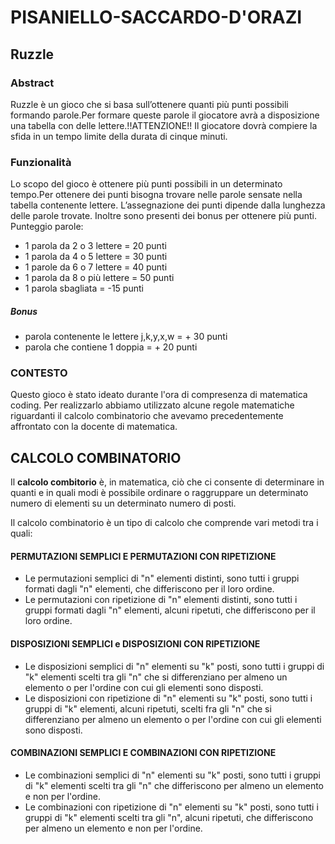 # PISANIELLO-SACCARDO-D'ORAZI

## Ruzzle

### Abstract
Ruzzle è un gioco che si basa sull’ottenere quanti più punti possibili formando parole.Per formare queste parole il giocatore avrà a disposizione una tabella con delle lettere.!!ATTENZIONE!! Il giocatore dovrà compiere la sfida in un tempo limite della durata di cinque minuti.

### Funzionalità
Lo scopo del gioco è ottenere più punti possibili in un determinato tempo.Per ottenere dei punti bisogna trovare nelle parole sensate nella tabella contenente lettere. L’assegnazione dei punti dipende dalla lunghezza delle parole trovate. Inoltre sono presenti dei bonus per ottenere più punti.
Punteggio parole:
- 1 parola da 2 o 3 lettere = 20 punti 
- 1 parola da 4 o 5 lettere = 30 punti   
- 1 parole da 6 o 7 lettere = 40 punti 
- 1 parola da 8 o più lettere = 50 punti 
- 1 parola sbagliata = -15 punti  
##### Bonus 
- parola contenente le lettere j,k,y,x,w = + 30 punti  
- parola che contiene 1 doppia = + 20 punti 

### CONTESTO
Questo gioco è stato ideato durante l'ora di compresenza di matematica coding. Per realizzarlo abbiamo utilizzato alcune regole matematiche riguardanti il calcolo combinatorio
che avevamo precedentemente affrontato con la docente di matematica.
## CALCOLO COMBINATORIO 

  Il **calcolo combitorio** è, in matematica, ciò che ci consente di determinare in quanti e in quali modi è possibile ordinare o raggruppare un determinato numero di elementi su un determinato numero di posti.
  
  Il calcolo combinatorio è un tipo di calcolo che comprende vari metodi tra i quali:
  
 #### PERMUTAZIONI SEMPLICI E PERMUTAZIONI CON RIPETIZIONE
  - Le permutazioni semplici di "n" elementi distinti, sono tutti i gruppi formati dagli "n" elementi, che differiscono per il loro ordine.
  - Le permutazioni con ripetizione di "n" elementi distinti, sono tutti i gruppi formati dagli "n" elementi, alcuni ripetuti, che differiscono per il loro ordine.
    
 #### DISPOSIZIONI SEMPLICI e DISPOSIZIONI CON RIPETIZIONE
- Le disposizioni semplici di "n" elementi su "k" posti, sono  tutti i gruppi di "k" elementi scelti tra gli "n" che si differenziano per almeno un elemento o per l'ordine con cui gli elementi sono disposti.
- Le disposizioni con ripetizione di "n" elementi su "k" posti, sono tutti i gruppi di "k" elementi, alcuni ripetuti, scelti fra gli "n" che si differenziano per almeno un elemento o per l'ordine con cui gli elementi sono disposti.
     
#### COMBINAZIONI SEMPLICI E COMBINAZIONI CON RIPETIZIONE
- Le combinazioni semplici di "n" elementi su "k" posti, sono tutti i gruppi di "k" elementi scelti tra gli "n" che differiscono per almeno un elemento e non per l'ordine.
- Le combinazioni con ripetizione di "n" elementi su "k" posti, sono tutti i gruppi di "k" elementi scelti tra gli "n", alcuni ripetuti, che differiscono per almeno un elemento e non per l'ordine. 

